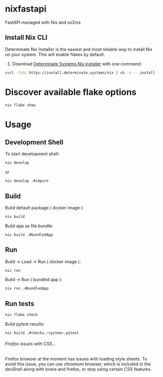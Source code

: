 # nixfastapi
FastAPI managed with Nix and uv2nix

## Install Nix CLI
Determinate Nix Installer is the easiest and most reliable way to install Nix on your system. This will enable flakes by default.
1. Download [Determinate Systems Nix installer](https://github.com/DeterminateSystems/nix-installer) with one command:
```bash
curl -fsSL https://install.determinate.systems/nix | sh -s -- install --determinate
```

# Discover available flake options
```bash
nix flake show
```

# Usage
## Development Shell
To start development shell:
```bash
nix develop
```
or
```bash
nix develop .#impure
```

## Build
Build default package ( docker image ):
```bash
nix build
```
Build app as file bundle:
```bash
nix build .#bundledApp
```

## Run
Build -> Load -> Run ( docker image ):
```bash
nix run
```
Build -> Run ( bundled app ):
```bash
nix run .#bundledApp
```

## Run tests
```bash
nix flake check
```
Build pytest results:
```bash
nix build .#checks.<system>.pytest
```

###### Firefox issues with CSS...
Firefox browser at the moment has issues with loading style sheets. To avoid this issue, you can use chromium browser, which is included in the devShell along with brave and firefox, or stop using certain CSS features.